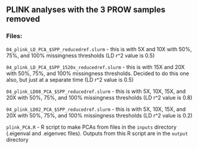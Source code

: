 ## PLINK analyses with the 3 PROW samples removed

### Files: 

`04_plink_LD_PCA_$SPP_reducedref.slurm` - this is with 5X and 10X with 50%, 75%, and 100% missingness thresholds (LD r^2 value is 0.5)

`04_plink_LD_PCA_$SPP_1520x_reducedref.slurm` - this is with 15X and 20X with 50%, 75%, and 100% missingness thresholds. Decided to do this one also, but just at a separate time (LD r^2 value is 0.5)

`04_plink_LD08_PCA_$SPP_reducedref.slurm` - this is with 5X, 10X, 15X, and 20X with 50%, 75%, and 100% missingness thresholds (LD r^2 value is 0.8)

`04_plink_LD02_PCA_$SPP_reducedref.slurm` - this is with 5X, 10X, 15X, and 20X with 50%, 75%, and 100% missingness thresholds (LD r^2 value is 0.2)

`plink_PCA.R` - R script to make PCAs from files in the `inputs` directory (.eigenval and .eigenvec files). Outputs from this R script are in the `output` directory

